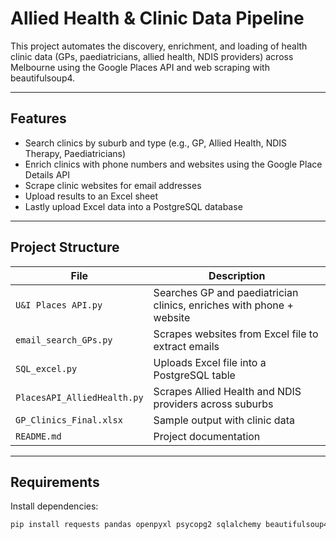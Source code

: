 # Allied Health & Clinic Data Pipeline

This project automates the discovery, enrichment, and loading of health clinic data (GPs, paediatricians, allied health, NDIS providers) across Melbourne using the Google Places API and web scraping with beautifulsoup4.

---

## Features

- Search clinics by suburb and type (e.g., GP, Allied Health, NDIS Therapy, Paediatricians)
- Enrich clinics with phone numbers and websites using the Google Place Details API
- Scrape clinic websites for email addresses
- Upload results to an Excel sheet
- Lastly upload Excel data into a PostgreSQL database

---

## Project Structure

| File | Description |
|------|-------------|
| `U&I Places API.py` | Searches GP and paediatrician clinics, enriches with phone + website |
| `email_search_GPs.py` | Scrapes websites from Excel file to extract emails |
| `SQL_excel.py` | Uploads Excel file into a PostgreSQL table |
| `PlacesAPI_AlliedHealth.py` | Scrapes Allied Health and NDIS providers across suburbs |
| `GP_Clinics_Final.xlsx` | Sample output with clinic data |
| `README.md` | Project documentation |

---

## Requirements

Install dependencies:

```bash
pip install requests pandas openpyxl psycopg2 sqlalchemy beautifulsoup4 tqdm
